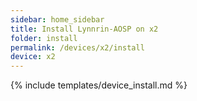 ```yaml
---
sidebar: home_sidebar
title: Install Lynnrin-AOSP on x2
folder: install
permalink: /devices/x2/install
device: x2
---
```

{% include templates/device_install.md %}
